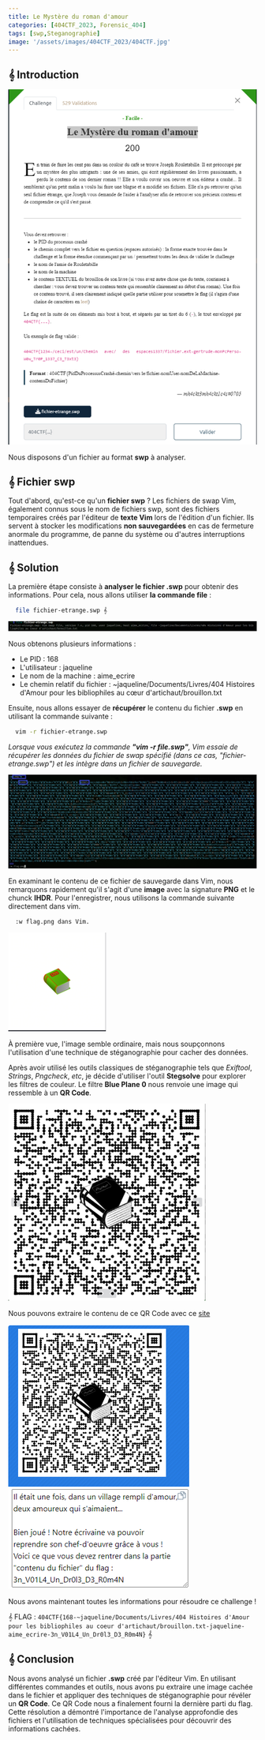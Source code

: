 ```yaml
---
title: Le Mystère du roman d'amour
categories: [404CTF_2023, Forensic_404]
tags: [swp,Steganographie]
image: '/assets/images/404CTF_2023/404CTF.jpg'
---
```


## 𝄞 Introduction

![Intro](/assets/images/404CTF_2023/Forensic/Le_Mystere_du_roman_d'amour/intro.png)


Nous disposons d'un fichier au format **swp** à analyser.

## 𝄞 Fichier swp
Tout d'abord, qu'est-ce qu'un **fichier swp** ? Les fichiers de swap Vim, également connus sous le nom de fichiers swp, sont des fichiers temporaires créés par l'éditeur de **texte Vim** lors de l'édition d'un fichier. Ils servent à stocker les modifications **non sauvegardées** en cas de fermeture anormale du programme, de panne du système ou d'autres interruptions inattendues.

## 𝄞 Solution
La première étape consiste à **analyser le fichier .swp** pour obtenir des informations. Pour cela, nous allons utiliser **la commande file** :

```bash
  file fichier-etrange.swp 𝄞
```

![File](/assets/images/404CTF_2023/Forensic/Le_Mystere_du_roman_d'amour/file.png)

Nous obtenons plusieurs informations :
 - Le PID : 168
 - L'utilisateur : jaqueline
 - Le nom de la machine : aime_ecrire
 - Le chemin relatif du fichier : ~jaqueline/Documents/Livres/404 Histoires d'Amour pour les bibliophiles au cœur d'artichaut/brouillon.txt


Ensuite, nous allons essayer de **récupérer** le contenu du fichier **.swp** en utilisant la commande suivante :

```bash
  vim -r fichier-etrange.swp
```

*Lorsque vous exécutez la commande **"vim -r file.swp"**, Vim essaie de récupérer les données du fichier de swap spécifié (dans ce cas, "fichier-etrange.swp") et les intègre dans un fichier de sauvegarde.*

![Vim](/assets/images/404CTF_2023/Forensic/Le_Mystere_du_roman_d'amour/vim.png)

En examinant le contenu de ce fichier de sauvegarde dans Vim, nous remarquons rapidement qu'il s'agit d'une **image** avec la signature **PNG** et le chunck **IHDR**. Pour l'enregistrer, nous utilisons la commande suivante directement dans vim.

```bash
  :w flag.png dans Vim.
```

![Book](/assets/images/404CTF_2023/Forensic/Le_Mystere_du_roman_d'amour/book.png)

À première vue, l'image semble ordinaire, mais nous soupçonnons l'utilisation d'une technique de stéganographie pour cacher des données.

Après avoir utilisé les outils classiques de stéganographie tels que *Exiftool*, *Strings*, *Pngcheck*, *etc*, je décide d'utiliser l'outil **Stegsolve** pour explorer les filtres de couleur. Le filtre **Blue Plane 0** nous renvoie une image qui ressemble à un **QR Code**.

![Stegsolve](/assets/images/404CTF_2023/Forensic/Le_Mystere_du_roman_d'amour/qrcode_stegsolve.png)

Nous pouvons extraire le contenu de ce QR Code avec ce [site](https://products.aspose.app/barcode/recognize/qr#)

![Flag](/assets/images/404CTF_2023/Forensic/Le_Mystere_du_roman_d'amour/flag.png)

Nous avons maintenant toutes les informations pour résoudre ce challenge ! 

𝄞 FLAG : `404CTF{168-~jaqueline/Documents/Livres/404 Histoires d'Amour pour les bibliophiles au coeur d'artichaut/brouillon.txt-jaqueline-aime_ecrire-3n_V01L4_Un_Dr0l3_D3_R0m4N}` 𝄞

## 𝄞 Conclusion
Nous avons analysé un fichier **.swp** créé par l'éditeur Vim. En utilisant différentes commandes et outils, nous avons pu extraire une image cachée dans le fichier et appliquer des techniques de stéganographie pour révéler un **QR Code**. Ce QR Code nous a finalement fourni la dernière parti du flag. Cette résolution a démontré l'importance de l'analyse approfondie des fichiers et l'utilisation de techniques spécialisées pour découvrir des informations cachées.


